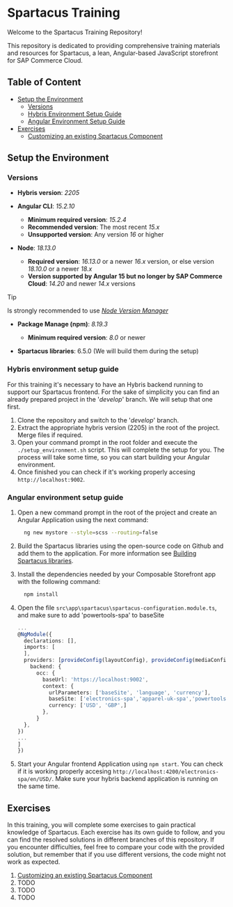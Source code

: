 # Spartacus Training

Welcome to the Spartacus Training Repository!

This repository is dedicated to providing comprehensive training materials and resources for Spartacus, a lean, Angular-based JavaScript storefront for SAP Commerce Cloud.

## Table of Content

- [Setup the Environment](#setup-the-environment)
  - [Versions](#versions)
  - [Hybris Environment Setup Guide](#hybris-environment-setup-guide)
  - [Angular Environment Setup Guide](#angular-environment-setup-guide)
- [Exercises](#exercises)
  - [Customizing an existing Spartacus Component](./resources/docs//exercises/01-customizing-an-existing-spartacus-component.md)

## Setup the Environment

### Versions

- **Hybris version**: *2205*

- **Angular CLI**: *15.2.10*
  - **Minimum required version**: *15.2.4*
  - **Recommended version**: The most recent *15.x*
  - **Unsupported version**: Any version *16* or higher

- **Node**: *18.13.0*
  - **Required version**: *16.13.0* or a newer *16.x* version, or else version *18.10.0* or a newer *18.x*
  - **Version supported by Angular 15 but no longer by SAP Commerce Cloud**: *14.20* and newer *14.x* versions

> [!TIP]
> Is strongly recommended to use [*Node Version Manager*](https://github.com/nvm-sh/nvm)

- **Package Manage (npm)**: *8.19.3*
  - **Minimum required version**: *8.0* or newer

- **Spartacus libraries**: 6.5.0 (We will build them during the setup)

### Hybris environment setup guide

For this training it's necessary to have an Hybris backend running to support our Spartacus frontend. For the sake of simplicity you can find an already prepared project in the '*develop*' branch. We will setup that one first.

1. Clone the repository and switch to the '*develop*' branch.
2. Extract the appropriate hybris version (2205) in the root of the project. Merge files if required.
3. Open your command prompt in the root folder and execute the `./setup_environment.sh` script. This will complete the setup for you. The process will take some time, so you can start building your Angular environment.
4. Once finished you can check if it's working properly accesing `http://localhost:9002`.

### Angular environment setup guide

1. Open a new command prompt in the root of the project and create an Angular Application using the next command:

    ```sh
      ng new mystore --style=scss --routing=false
    ```

2. Build the Spartacus libraries using the open-source code on Github and add them to the application. For more information see [Building Spartacus libraries](./resources/docs/building-spartacus-libraries.md).
3. Install the dependencies needed by your Composable Storefront app with the following command:

    ```sh
      npm install
    ```

4. Open the file `src\app\spartacus\spartacus-configuration.module.ts`, and make sure to add 'powertools-spa' to baseSite

    ```ts
    ...
    @NgModule({
      declarations: [],
      imports: [
      ],
      providers: [provideConfig(layoutConfig), provideConfig(mediaConfig), ...defaultCmsContentProviders, provideConfig(<OccConfig>{
        backend: {
          occ: {
            baseUrl: 'https://localhost:9002',
            context: {
              urlParameters: ['baseSite', 'language', 'currency'],
              baseSite: ['electronics-spa','apparel-uk-spa','powertools-spa'],
              currency: ['USD', 'GBP',]
            },
          }
      },
    })
    ...
    ]
    })
    ```

5. Start your Angular frontend Application using `npm start`. You can check if it is working properly accesing `http://localhost:4200/electronics-spa/en/USD/`. Make sure your hybris backend application is running on the same time.

## Exercises

In this training, you will complete some exercises to gain practical knowledge of Spartacus. Each exercise has its own guide to follow, and you can find the resolved solutions in different branches of this repository. If you encounter difficulties, feel free to compare your code with the provided solution, but remember that if you use different versions, the code might not work as expected.

1. [Customizing an existing Spartacus Component](./resources/docs/exercises/01-customizing-an-existing-spartacus-component.md)
2. TODO
3. TODO
4. TODO
